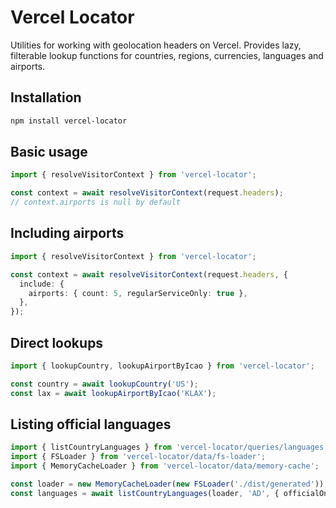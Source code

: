 # Vercel Locator

Utilities for working with geolocation headers on Vercel. Provides lazy, filterable lookup functions for countries, regions, currencies, languages and airports.

## Installation

```bash
npm install vercel-locator
```

## Basic usage

```ts
import { resolveVisitorContext } from 'vercel-locator';

const context = await resolveVisitorContext(request.headers);
// context.airports is null by default
```

## Including airports

```ts
import { resolveVisitorContext } from 'vercel-locator';

const context = await resolveVisitorContext(request.headers, {
  include: {
    airports: { count: 5, regularServiceOnly: true },
  },
});
```

## Direct lookups

```ts
import { lookupCountry, lookupAirportByIcao } from 'vercel-locator';

const country = await lookupCountry('US');
const lax = await lookupAirportByIcao('KLAX');
```

## Listing official languages

```ts
import { listCountryLanguages } from 'vercel-locator/queries/languages';
import { FSLoader } from 'vercel-locator/data/fs-loader';
import { MemoryCacheLoader } from 'vercel-locator/data/memory-cache';

const loader = new MemoryCacheLoader(new FSLoader('./dist/generated'));
const languages = await listCountryLanguages(loader, 'AD', { officialOnly: true });
```
